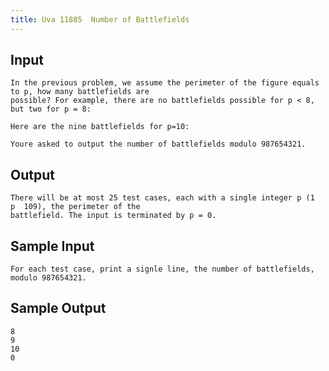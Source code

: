 ```yaml
---
title: Uva 11885  Number of Battlefields
---
```



## Input

```text
In the previous problem, we assume the perimeter of the figure equals to p, how many battlefields are
possible? For example, there are no battlefields possible for p < 8, but two for p = 8:

Here are the nine battlefields for p=10:

Youre asked to output the number of battlefields modulo 987654321.
```

## Output

```text
There will be at most 25 test cases, each with a single integer p (1  p  109), the perimeter of the
battlefield. The input is terminated by p = 0.

```

## Sample Input

```text
For each test case, print a signle line, the number of battlefields, modulo 987654321.

```

## Sample Output

```text
8
9
10
0

```
